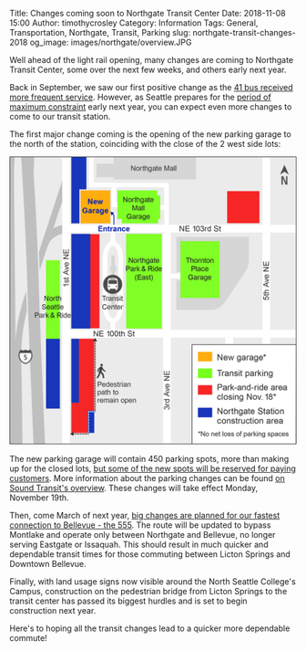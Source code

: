 Title: Changes coming soon to Northgate Transit Center
Date: 2018-11-08 15:00
Author: timothycrosley
Category: Information
Tags: General, Transportation, Northgate, Transit, Parking
slug: northgate-transit-changes-2018
og_image: images/northgate/overview.JPG

Well ahead of the light rail opening, many changes are coming to Northgate Transit Center, some over the next few weeks, and others early next year.

Back in September, we saw our first positive change as the [41 bus received more frequent service](https://www.kingcounty.gov/elected/executive/constantine/news/release/2018/July/25-metro-service-amazon-seattle.aspx). However, as Seattle prepares for the [period of maximum constraint](http://sdotblog.seattle.gov/2018/09/07/seattles-transportation-new-normal-is-just-around-the-corner/) early next year,
you can expect even more changes to come to our transit station.

The first major change coming is the opening of the new parking garage to the north of the station, coinciding with the close of the 2 west side lots:

[![New Parking Setup](images/northgate/parking.jpg)](images/northgate/parking.jpg)

The new parking garage will contain 450 parking spots, more than making up for the closed lots, [but some of the new spots will be reserved for paying customers](https://komonews.com/news/local/want-to-park-at-the-northgate-park-and-ride-it-might-cost-you-125-per-month).
More information about the parking changes can be found [on Sound Transit's overview](https://m.soundtransit.org/northgatestation/northgate-transit-center-park-and-ride).
These changes will take effect Monday, November 19th.

Then, come March of next year, [big changes are planned for our fastest connection to Bellevue - the 555](https://m.soundtransit.org/Projects-and-Plans/service-planning/service-implementation-plan). The route will be updated to bypass Montlake and operate only between Northgate and Bellevue, no longer serving Eastgate or Issaquah.
This should result in much quicker and dependable transit times for those commuting between Licton Springs and Downtown Bellevue.

Finally, with land usage signs now visible around the North Seattle College's Campus, construction on the pedestrian bridge from Licton Springs to the transit center has passed its biggest hurdles and is set to begin construction next year.

Here's to hoping all the transit changes lead to a quicker more dependable commute!
